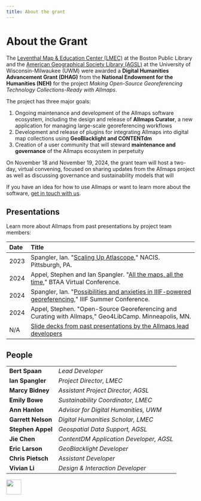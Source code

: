 ```yaml
---
title: About the grant
---
```


# About the Grant

The [Leventhal Map & Education Center (LMEC)](https://www.leventhalmap.org/) at the Boston Public Library and the [American Geographical Society Library (AGSL)](https://uwm.edu/lib-collections/agsl-digital-map-collection/) at the University of Wisconsin-Milwaukee (UWM) were awarded a **Digital Humanities Advancement Grant (DHAG)** from the **National Endowment for the Humanities (NEH)** for the project *Making Open-Source Georeferencing Technology Collections-Ready with Allmaps*.

The project has three major goals:

<ol class="circle-list">
    <li>Ongoing maintenance and development of the Allmaps software ecosystem, including the design and release of <strong>Allmaps Curator</strong>, a new application for managing large-scale georeferencing workflows
    <li>Development and release of plugins for integrating Allmaps into digital map collections using <strong>GeoBlacklight and CONTENTdm</strong>
    <li>Creation of a user community that will steward <strong>maintenance and governance</strong> of the Allmaps ecosystem in perpetuity
</ol>

On November 18 and November 19, 2024, the grant team will host a two-day, virtual convening, focused on sharing updates from the Allmaps project as well as discussing governance and sustainability models that will 

If you have an idea for how to use Allmaps or want to learn more about the software, [get in touch with us](./stay-in-touch).

## Presentations

Learn more about Allmaps from past presentations by project team members:

| Date  | Title  |
|:---|:---|
| 2023 | Spangler, Ian. "[Scaling Up Atlascope](https://www.youtube.com/watch?v=NFvPcNXtx5A)," NACIS. Pittsburgh, PA.
| 2024 | Appel, Stephen and Ian Spangler. "[All the maps, all the time](https://youtu.be/IZwzPubRghE?feature=shared&t=2466)," BTAA Virtual Conference. |
| 2024 | Spangler, Ian. "[Possibilities and anxieties in IIIF-powered georeferencing](https://youtu.be/qSEcwcuhQs0?feature=shared&t=7118)," IIIF Summer Conference. |
| 2024 | Appel, Stephen. "Open-Source Georeferencing and Curating with Allmaps," Geo4LibCamp. Minneapolis, MN. |
| N/A  | [Slide decks from past presentations by the Allmaps lead developers](https://presentations.allmaps.org/) |

## People

|   |   |
|---|---|
| **Bert Spaan**               | *Lead Developer*                |
| **Ian Spangler**             | *Project Director, LMEC*              |
| **Marcy Bidney**             | *Assistant Project Director, AGSL*    |
| **Emily Bowe**               | *Sustainability Coordinator, LMEC*    |
| **Ann Hanlon**               | *Advisor for Digital Humanities, UWM*|
| **Garrett Nelson**      | *Digital Humanities Scholar, LMEC*    |
| **Stephen Appel**            | *Geospatial Data Support, AGSL*       |
| **Jie Chen**                 | *ContentDM Application Developer, AGSL*|
| **Eric Larson**              | *GeoBlacklight Developer*       |
| **Chris Pietsch**            | *Assistant Developer*               |
| **Vivian Li**                | *Design & Interaction Developer*|

<a class="sticker" href="https://arcade.allmaps.org"><img class="shake desktop-only" src="https://uxwing.com/wp-content/themes/uxwing/download/sport-and-awards/arcade-machine-game-icon.png" width="40px" ></img></a>